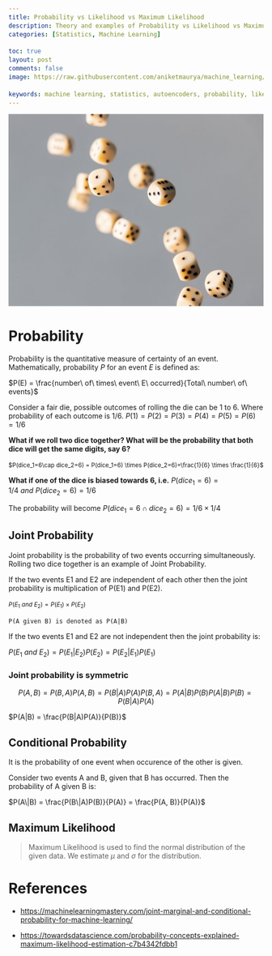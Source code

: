 ```yaml
---
title: Probability vs Likelihood vs Maximum Likelihood
description: Theory and examples of Probability vs Likelihood vs Maximum Likelihood
categories: [Statistics, Machine Learning]

toc: true
layout: post
comments: false
image: https://raw.githubusercontent.com/aniketmaurya/machine_learning/master/blog_files/2020-04-29-Probability-vs-Likelyhood/dice-min.jpg

keywords: machine learning, statistics, autoencoders, probability, likelihood, distribution
---
```


![](https://raw.githubusercontent.com/aniketmaurya/machine_learning/master/blog_files/2020-04-29-Probability-vs-Likelyhood/dice-min.jpg "Photo by Riho Kroll on Unsplash")

# Probability
Probability is the quantitative measure of certainty of an event.
Mathematically, probability $P$ for an event $E$ is defined as:

$P(E) = \frac{number\ of\ times\ event\ E\ occurred}{Total\ number\ of\ events}$


Consider a fair die, possible outcomes of rolling the die can be 1 to 6. Where probability of each outcome is 1/6.
<bold>$P(1) = P(2) = P(3) = P(4) = P(5) = P(6) = 1/6$</bold>

**What if we roll two dice together? What will be the probability that both dice will get the same digits, say 6?**

<small>
$P(dice_1=6\cap dice_2=6) = P(dice_1=6) \times P(dice_2=6)=\frac{1}{6} \times \frac{1}{6}$
</small>

**What if one of the dice is biased towards 6, i.e.** <bold> $P(dice_1=6) = 1/4\ and\ P(dice_2=6)=1/6$</bold>

The probability will become <bold>$P(dice_1=6\cap dice_2=6) = 1/6 \times 1/4$</bold>

## Joint Probability
Joint probability is the probability of two events occurring simultaneously.
Rolling two dice together is an example of Joint Probability.

If the two events E1 and E2 are independent of each other then the joint probability is multiplication of P(E1) and P(E2).

<small>$P(E_1\ and\ E_2) = P(E_1) \times P(E_2)$</small>

`P(A given B) is denoted as P(A|B)`

If the two events E1 and E2 are not independent then the joint probability is:

<bold>$P(E_1\ and\ E_2) = P(E_1|E_2)P(E_2) = P(E_2|E_1)P(E_1)$</bold>


### Joint probability is symmetric
```math
P(A,B) = P(B, A)

P(A,B) = P(B|A)P(A)

P(B,A) = P(A|B)P(B)

P(A|B)P(B) = P(B|A)P(A)
```
$P(A|B) = \frac{P(B|A)P(A)}{P(B)}$

## Conditional Probability
It is the probability of one event when occurence of the other is given.

Consider two events A and B, given that B has occurred. Then the probability of A given B is:

$P(A\|B) =  \frac{P(B\|A)P(B)}{P(A)} = \frac{P(A, B)}{P(A)}$






## Maximum Likelihood
> Maximum Likelihood is used to find the normal distribution of the given data. We estimate $\mu$ and $\sigma$ for the distribution.






# References
* https://machinelearningmastery.com/joint-marginal-and-conditional-probability-for-machine-learning/

* https://towardsdatascience.com/probability-concepts-explained-maximum-likelihood-estimation-c7b4342fdbb1